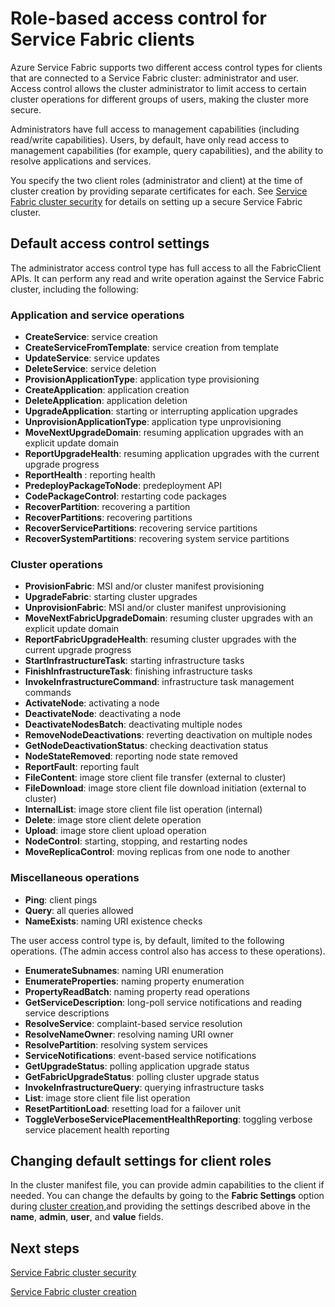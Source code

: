 
<properties
   pageTitle="Service Fabric cluster security: client roles | Microsoft Azure"
   description="This article describes the two client roles and the permissions provided to the roles."
   services="service-fabric"
   documentationCenter=".net"
   authors="mani-ramaswamy"
   manager="coreysa"
   editor=""/>

<tags
   ms.service="service-fabric"
   ms.devlang="dotnet"
   ms.topic="article"
   ms.tgt_pltfrm="NA"
   ms.workload="NA"
   ms.date="05/18/2016"
   ms.author="subramar"/>



# Role-based access control for Service Fabric clients

Azure Service Fabric supports two different access control types for clients that are connected to a Service Fabric cluster: administrator and user. Access control allows the cluster administrator to limit access to certain cluster operations for different groups of users, making the cluster more secure.  

Administrators have full access to management capabilities (including read/write capabilities). Users, by default, have only read access to management capabilities (for example, query capabilities), and the ability to resolve applications and services.

You specify the two client roles (administrator and client) at the time of cluster creation by providing separate certificates for each. See [Service Fabric cluster security](service-fabric-cluster-security.md) for details on setting up a secure Service Fabric cluster.


## Default access control settings


The administrator access control type has full access to all the FabricClient APIs. It can perform any read and write operation against the Service Fabric cluster, including the following:

### Application and service operations
* **CreateService**: service creation 							
* **CreateServiceFromTemplate**: service creation from template 							
* **UpdateService**: service updates 							
* **DeleteService**: service deletion 							
* **ProvisionApplicationType**: application type provisioning 							
* **CreateApplication**: application creation   							
* **DeleteApplication**: application deletion 							
* **UpgradeApplication**: starting or interrupting application upgrades 							
* **UnprovisionApplicationType**: application type unprovisioning 							
* **MoveNextUpgradeDomain**: resuming application upgrades with an explicit update domain 							
* **ReportUpgradeHealth**: resuming application upgrades with the current upgrade progress 							
* **ReportHealth** : reporting health 							
* **PredeployPackageToNode**: predeployment API							
* **CodePackageControl**: restarting code packages 							
* **RecoverPartition**: recovering a partition 							
* **RecoverPartitions**: recovering partitions 							
* **RecoverServicePartitions**: recovering service partitions 							
* **RecoverSystemPartitions**: recovering system service partitions 							


### Cluster operations
* **ProvisionFabric**: MSI and/or cluster manifest provisioning 							
* **UpgradeFabric**: starting cluster upgrades 							
* **UnprovisionFabric**: MSI and/or cluster manifest unprovisioning 						
* **MoveNextFabricUpgradeDomain**: resuming cluster upgrades with an explicit update domain 							
* **ReportFabricUpgradeHealth**: resuming cluster upgrades with the current upgrade progress 							
* **StartInfrastructureTask**: starting infrastructure tasks 							
* **FinishInfrastructureTask**: finishing infrastructure tasks 							
* **InvokeInfrastructureCommand**: infrastructure task management commands  							
* **ActivateNode**: activating a node 							
* **DeactivateNode**: deactivating a node 							
* **DeactivateNodesBatch**: deactivating multiple nodes 							
* **RemoveNodeDeactivations**: reverting deactivation on multiple nodes 							
* **GetNodeDeactivationStatus**: checking deactivation status 							
* **NodeStateRemoved**: reporting node state removed 							
* **ReportFault**: reporting fault 							
* **FileContent**: image store client file transfer (external to cluster) 							
* **FileDownload**: image store client file download initiation (external to cluster) 							
* **InternalList**: image store client file list operation  (internal) 							
* **Delete**: image store client delete operation  							
* **Upload**: image store client upload operation 							
* **NodeControl**: starting, stopping, and restarting nodes 							
* **MoveReplicaControl**: moving replicas from one node to another 							

### Miscellaneous operations
* **Ping**: client pings 							
* **Query**: all queries allowed
* **NameExists**: naming URI existence checks 							



The user access control type is, by default, limited to the following operations. (The admin access control also has access to these operations).

* **EnumerateSubnames**: naming URI enumeration 							
* **EnumerateProperties**: naming property enumeration 							
* **PropertyReadBatch**: naming property read operations 							
* **GetServiceDescription**: long-poll service notifications and reading service descriptions 							
* **ResolveService**: complaint-based service resolution 							
* **ResolveNameOwner**: resolving naming URI owner 							
* **ResolvePartition**: resolving system services 							
* **ServiceNotifications**: event-based service notifications 							
* **GetUpgradeStatus**: polling application upgrade status 							
* **GetFabricUpgradeStatus**: polling cluster upgrade status 							
* **InvokeInfrastructureQuery**: querying infrastructure tasks 							
* **List**: image store client file list operation 							
* **ResetPartitionLoad**: resetting load for a failover unit 							
* **ToggleVerboseServicePlacementHealthReporting**: toggling verbose service placement health reporting 							

## Changing default settings for client roles

In the cluster manifest file, you can provide admin capabilities to the client if needed. You can change the defaults by going to the **Fabric Settings** option during [cluster creation](service-fabric-cluster-creation-via-portal.md),and providing the settings described above in the **name**, **admin**, **user**, and **value** fields.

## Next steps

[Service Fabric cluster security](service-fabric-cluster-security.md)

[Service Fabric cluster creation](service-fabric-cluster-creation-via-portal.md)
